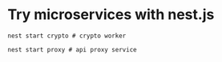 # Try microservices with nest.js

```
nest start crypto # crypto worker

nest start proxy # api proxy service
```

